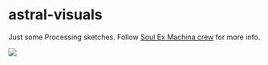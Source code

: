 # astral-visuals

Just some Processing sketches.
Follow [Soul Ex Machina crew](https://www.facebook.com/SoulExMachinaDnB) for more info.


![](demo.gif)
